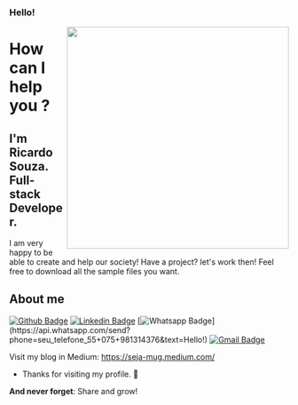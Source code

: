 ### Hello!

<img align="right" width="400" height="400" src="coloque_o_link_de_uma_foto_ou_gif_aqui">
 
# How can I help you ?
 
## I'm Ricardo Souza. Full-stack Developer.
I am very happy to be able to create and help our society! Have a project? let's work then!
Feel free to download all the sample files you want.
 
 
## About me 
[![Github Badge](https://img.shields.io/badge/-Github-000?style=flat-square&logo=Github&logoColor=white&link=link_do_seu_perfil_no_github)](https://github.com/ricardaonao)
[![Linkedin Badge](https://img.shields.io/badge/-LinkedIn-blue?style=flat-square&logo=Linkedin&logoColor=white&link=link_do_seu_perfil_no_linkedin)](https://linkedin.com/in/sejamug)
[![Whatsapp Badge](https://img.shields.io/badge/-Whatsapp-4CA143?style=flat-square&labelColor=4CA143&logo=whatsapp&logoColor=white&link=https://api.whatsapp.com/send?phone=seu_telefone_55+DDD+número_de_telefone&text=Olá!)](https://api.whatsapp.com/send?phone=seu_telefone_55+075+981314376&text=Hello!)
[![Gmail Badge](https://img.shields.io/badge/-Gmail-c14438?style=flat-square&logo=Gmail&logoColor=white&link=mailto:seja.atendido@gmail.com)](mailto:seja.atendido@gmail.com)

Visit my blog in Medium: https://seja-mug.medium.com/
- Thanks for visiting my profile. 👋
 
**And never forget**: Share and grow!
